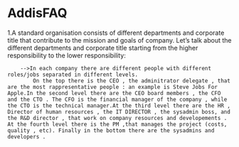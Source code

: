 # AddisFAQ

  1.A standard organisation consists of different departments and corporate title that contribute to the mission and goals of company.
        Let’s talk about the different departments and corporate title starting from the higher responsibility to the lower responsibility:
        
        -->In each company there are different people with different roles/jobs separated in different levels.
            On the top there is the CEO , the adminitrator delegate , that are the most rappresentative people : an example is Steve Jobs For Apple.In the second level there are the CEO board members , the CFO and the CTO . The CFO is the financial manager of the company , while the CTO is the technical manager.At the third level there are the HR , Director of human resources , the IT DIRECTOR , the sysadmin boss, and the R&D director , that work on company resources and developements . At the fourth level there is the PM ,that manages the project (costs, quality , etc). Finally in the bottom there are the sysadmins and developers .
